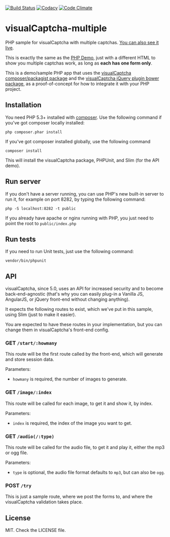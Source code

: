 [![Build Status](https://travis-ci.org/emotionLoop/visualCaptcha-multiple.svg?branch=master)](https://travis-ci.org/emotionLoop/visualCaptcha-multiple)
[![Codacy](https://www.codacy.com/project/badge/36dcff32c07c42a985d9aa5be043f967)](https://www.codacy.com/app/bruno-bernardino/visualCaptcha-multiple)
[![Code Climate](https://codeclimate.com/github/emotionLoop/visualCaptcha-multiple/badges/gpa.svg)](https://codeclimate.com/github/emotionLoop/visualCaptcha-multiple)

# visualCaptcha-multiple

PHP sample for visualCaptcha with multiple captchas. [You can also see it live](http://multiple.demo.visualcaptcha.net).

This is exactly the same as the [PHP Demo](https://github.com/emotionLoop/visualCaptcha-PHP), just with a different HTML to show you multiple captchas work, as long as **each has one form only**.

This is a demo/sample PHP app that uses the [visualCaptcha composer/packagist package](https://github.com/emotionLoop/visualCaptcha-packagist) and the [visualCaptcha jQuery plugin bower package](https://github.com/emotionLoop/visualCaptcha-frontend-jquery), as a proof-of-concept for how to integrate it with your PHP project.


## Installation 

You need PHP 5.3+ installed with [composer](https://getcomposer.org/doc/00-intro.md#downloading-the-composer-executable). Use the following command if you've got composer locally installed:
```
php composer.phar install
```
If you've got composer installed globally, use the following command
```
composer install
```

This will install the visualCaptcha package, PHPUnit, and Slim (for the API demo).


## Run server

If you don't have a server running, you can use PHP's new built-in server to run it, for example on port 8282, by typing the following command:
```
php -S localhost:8282 -t public
```

If you already have apache or nginx running with PHP, you just need to point the root to `public/index.php`


## Run tests

If you need to run Unit tests, just use the following command:
```
vendor/bin/phpunit
```


## API

visualCaptcha, since 5.0, uses an API for increased security and to become back-end-agnostic (that's why you can easily plug-in a Vanilla JS, AngularJS, or jQuery front-end without changing anything).

It expects the following routes to exist, which we've put in this sample, using Slim (just to make it easier).

You are expected to have these routes in your implementation, but you can change them in visualCaptcha's front-end config.

### GET `/start/:howmany`

This route will be the first route called by the front-end, which will generate and store session data.

Parameters:

- `howmany` is required, the number of images to generate.

### GET `/image/:index`

This route will be called for each image, to get it and show it, by index.

Parameters:

- `index` is required, the index of the image you want to get.

### GET `/audio(/:type)`

This route will be called for the audio file, to get it and play it, either the mp3 or ogg file.

Parameters:

- `type` is optional, the audio file format defaults to `mp3`, but can also be `ogg`.

### POST `/try` 

This is just a sample route, where we post the forms to, and where the visualCaptcha validation takes place.


## License

MIT. Check the LICENSE file.
